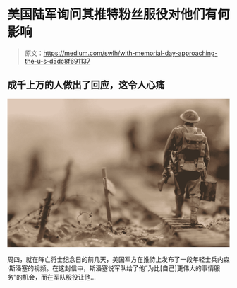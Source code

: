 # 美国陆军询问其推特粉丝服役对他们有何影响

> 原文：<https://medium.com/swlh/with-memorial-day-approaching-the-u-s-d5dc8f691137>

## 成千上万的人做出了回应，这令人心痛

![](img/cd393e3f9e3eec8bdee87c6f8d69269c.png)

周四，就在阵亡将士纪念日的前几天，美国军方在推特上发布了一段年轻士兵内森·斯潘塞的视频。在这封信中，斯潘塞说军队给了他“为比[自己]更伟大的事情服务”的机会，而在军队服役让他…